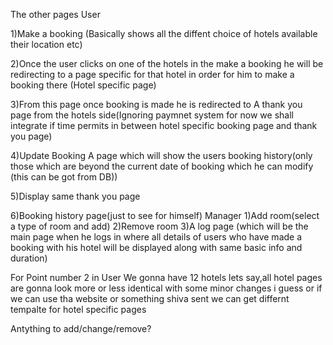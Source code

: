 The other pages
User

1)Make a booking (Basically shows all the diffent choice of hotels available their location etc)

2)Once the user clicks on one of the hotels in the make a booking he will be redirecting to a page specific for that hotel in order for him to make a booking there
(Hotel specific page)

3)From this page once booking is made he is redirected to A thank you page from the hotels side(Ignoring paymnet system for now we shall integrate if time permits in between hotel specific booking page and thank you page)

4)Update Booking 
A page which will show the users booking history(only those which are beyond the current date of booking which he can modify (this can be got from DB))

5)Display same thank you page

6)Booking history page(just to see for himself)
Manager
1)Add room(select a type of room and add)
2)Remove room
3)A log page (which will be the main page when he logs in where all details of users who have made a booking with his hotel will be displayed along with same basic info and duration)

For Point number 2 in User
We gonna have 12 hotels lets say,all hotel pages are gonna look more or less identical
with some minor changes i guess or if we can use tha website or something shiva sent we can get differnt tempalte for hotel specific pages

Antything to add/change/remove?
